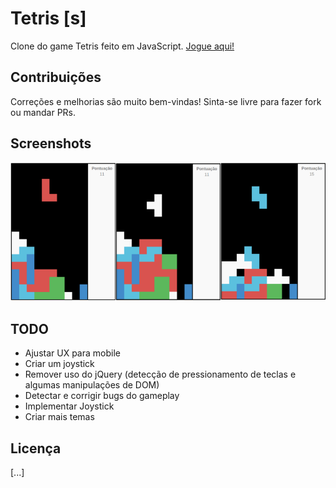 # Tetris [s]

Clone do game Tetris feito em JavaScript. [Jogue aqui!](https://tetriss.com)

## Contribuições

Correções e melhorias são muito bem-vindas! Sinta-se livre para fazer fork ou mandar PRs.

## Screenshots

![picture](img/screenshots/screenshots.png)


## TODO

* Ajustar UX para mobile
* Criar um joystick
* Remover uso do jQuery (detecção de pressionamento de teclas e algumas manipulações de DOM)
* Detectar e corrigir bugs do gameplay
* Implementar Joystick
* Criar mais temas

## Licença

[...]